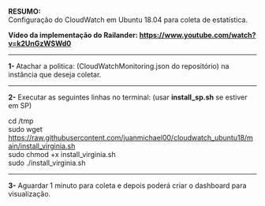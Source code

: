 <b>RESUMO:</b><br>Configuração do CloudWatch em Ubuntu 18.04 para coleta de estatística.

<b>Vídeo da implementação do Railander: https://www.youtube.com/watch?v=k2UnGzWSWd0</b>

------------------------------------------------------------------------------

<b>1- </b>Atachar a politica: (CloudWatchMonitoring.json do repositório) na instância que deseja coletar.

------------------------------------------------------------------------------

<b>2-</b> Executar as seguintes linhas no terminal: (usar <b>install_sp.sh</b> se estiver em SP)

cd /tmp<br>
sudo wget https://raw.githubusercontent.com/juanmichael00/cloudwatch_ubuntu18/main/install_virginia.sh<br>
sudo chmod +x install_virginia.sh<br>
sudo ./install_virginia.sh<br>

------------------------------------------------------------------------------

<b>3-</b> Aguardar 1 minuto para coleta e depois poderá criar o dashboard para visualização.
